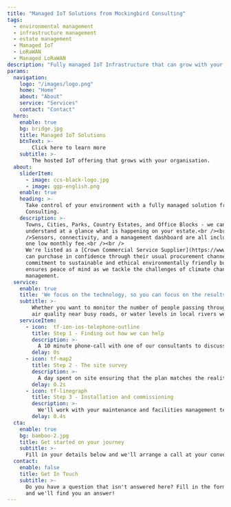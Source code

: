 ```yaml
---
title: "Managed IoT Solutions from Mockingbird Consulting"
tags:
  - environmental management
  - infrastructure management
  - estate management
  - Managed IoT
  - LoRaWAN
  - Managed LoRaWAN
description: "Fully managed IoT Infrastructure that can grow with your organisation"
params:
  navigation:
    logo: "/images/logo.png"
    home: "Home"
    about: "About"
    service: "Services"
    contact: "Contact"
  hero:
    enable: true
    bg: bridge.jpg
    title: Managed IoT Solutions
    btnText: >-
        Click here to learn more
    subtitle: >-
        The hosted IoT offering that grows with your organisation.
  about:
    sliderItem: 
      - image: ccs-black-logo.jpg
      - image: ggp-english.png
    enable: true
    heading: >-
      Take control of your environment with a fully managed solution from Mockingbird
      Consulting.
    description: >-
      Towns, Cities, Parks, Country Estates, and Office Blocks - we can help you  
      understand at a glance what is happening on your estate.<br /><br
      />Sensors, connectivity, and a management dashboard are all included for
      one low monthly fee.<br /><br />
      We're listed as a [Crown Commercial Service Supplier](https://www.digitalmarketplace.service.gov.uk/g-cloud/services/757364942168265) so public sector organisations
      can purchase in confidence through their usual procurement channels, and our
      commitment to sustainable and ethical environmentally friendly business practices
      ensures peace of mind as we tackle the challenges of climate change and environmental
      management.
  service:
    enable: true
    title: 'We focus on the technology, so you can focus on the results'
    subtitle: >-
        Whether you want to monitor the number of people passing through a particular area,
        air quality near busy roads, or water levels in local rivers we've got a solution and we can help you in three easy steps.
    serviceItem:
      - icon:  tf-ion-ios-telephone-outline
        title: Step 1 - Finding out how we can help
        description: >-
          A 10 minute phone-call with one of our consultants to discuss the areas you want to know more about and how we can help you, followed by a 30 minute follow up to let you know our proposal
        delay: 0s
      - icon: tf-map2
        title: Step 2 - The site survey
        description: >-
          A day spent on site ensuring that the plan matches the reality, including a meeting at the end of the day to let you know what we've found and what the next steps will be.
        delay: 0.2s
      - icon: tf-linegraph
        title: Step 3 - Installation and commissioning
        description: >-
          We'll work with your maintenance and facilities management teams to install and configure the sensors, gateways, and connectivity required for the project, and run a series of workshops for your staff on accessing and analysing the data they are now able to see. We'll also provide you with all the information you need to get support if you require it, and we'll atrrange for a series of follow-up calls and meetings to ensure you're getting value from the platform.
        delay: 0.4s
  cta:
    enable: true
    bg: bamboo-2.jpg
    title: Get started on your journey
    subtitle: >-
      Fill in your details below and we'll arrange a call at your convenience to get you started.
  contact:
    enable: false
    title: Get In Touch
    subtitle: >-
      Do you have a question that isn't answered here? Fill in the form below
      and we'll find you an answer!
---
```


